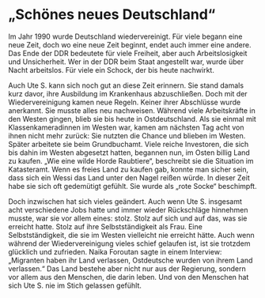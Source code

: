 # „Schönes neues Deutschland“

Im Jahr 1990 wurde Deutschland wiedervereinigt. Für viele begann eine neue Zeit, doch wo eine neue Zeit beginnt, endet auch immer eine andere. Das Ende der DDR bedeutete für viele Freiheit, aber auch Arbeitslosigkeit und Unsicherheit. Wer in der DDR beim Staat angestellt war, wurde über Nacht arbeitslos. Für viele ein Schock, der bis heute nachwirkt.

Auch Ute S. kann sich noch gut an diese Zeit erinnern. Sie stand damals kurz davor, ihre Ausbildung im Krankenhaus abzuschließen. Doch mit der Wiedervereinigung kamen neue Regeln. Keiner ihrer Abschlüsse wurde anerkannt. Sie musste alles neu nachweisen. Während viele Arbeitskräfte in den Westen gingen, blieb sie bis heute in Ostdeutschland. Als sie einmal mit Klassenkameradinnen im Westen war, kamen am nächsten Tag acht von ihnen nicht mehr zurück: Sie nutzten die Chance und blieben im Westen. Später arbeitete sie beim Grundbuchamt. Viele reiche Investoren, die sich bis dahin im Westen abgesetzt hatten, begannen nun, im Osten billig Land zu kaufen. „Wie eine wilde Horde Raubtiere“, beschreibt sie die Situation im Katasteramt. Wenn es freies Land zu kaufen gab, konnte man sicher sein, dass sich ein Wessi das Land unter den Nagel reißen würde. In dieser Zeit habe sie sich oft gedemütigt gefühlt. Sie wurde als „rote Socke“ beschimpft.

Doch inzwischen hat sich vieles geändert. Auch wenn Ute S. insgesamt acht verschiedene Jobs hatte und immer wieder Rückschläge hinnehmen musste, war sie vor allem eines: stolz. Stolz auf sich und auf das, was sie erreicht hatte. Stolz auf ihre Selbstständigkeit als Frau. Eine Selbstständigkeit, die sie im Westen vielleicht nie erreicht hätte. Auch wenn während der Wiedervereinigung vieles schief gelaufen ist, ist sie trotzdem glücklich und zufrieden. Naika Foroutan sagte in einem Interview: „Migranten haben ihr Land verlassen, Ostdeutsche wurden von ihrem Land verlassen.“ Das Land bestehe aber nicht nur aus der Regierung, sondern vor allem aus den Menschen, die darin leben. Und von den Menschen hat sich Ute S. nie im Stich gelassen gefühlt.